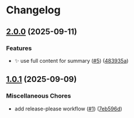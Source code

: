 # Changelog

## [2.0.0](https://github.com/ZuCommunications/AI-Content-Summary-Drupal/compare/v1.0.1...v2.0.0) (2025-09-11)


### Features

* ✨ use full content for summary ([#5](https://github.com/ZuCommunications/AI-Content-Summary-Drupal/issues/5)) ([483935a](https://github.com/ZuCommunications/AI-Content-Summary-Drupal/commit/483935a2f3e7806c3bb2d75aa215da5e09a283ed))

## [1.0.1](https://github.com/tanmay-pathak/AI-Content-Summary-Drupal/compare/v1.0.0...v1.0.1) (2025-09-09)


### Miscellaneous Chores

* add release-please workflow ([#1](https://github.com/tanmay-pathak/AI-Content-Summary-Drupal/issues/1)) ([7eb596d](https://github.com/tanmay-pathak/AI-Content-Summary-Drupal/commit/7eb596d6989c090d93aa8178d5a104f639731076))
